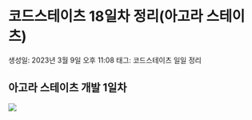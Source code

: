 # 코드스테이츠 18일차 정리(아고라 스테이츠)

생성일: 2023년 3월 9일 오후 11:08
태그: 코드스테이츠 일일 정리

## 아고라 스테이츠 개발 1일차
![](blob:https://velog.io/4a0f9f95-c497-4ad7-82bd-6bd7cf799581)